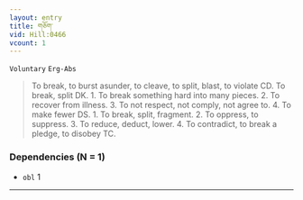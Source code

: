 ```yaml
---
layout: entry
title: གཅོག་
vid: Hill:0466
vcount: 1
---
```

`Voluntary` `Erg-Abs`
> To break, to burst asunder, to cleave, to split, blast, to violate CD\.
 To break, split DK\.
 1\.
 To break something hard into many pieces\.
 2\.
 To recover from illness\.
 3\.
 To not respect, not comply, not agree to\.
 4\.
 To make fewer DS\.
 1\.
 To break, split, fragment\.
 2\.
 To oppress, to suppress\.
 3\.
 To reduce, deduct, lower\.
 4\.
 To contradict, to break a pledge, to disobey TC\.

### Dependencies (N = 1)
* `obl` 1

---

